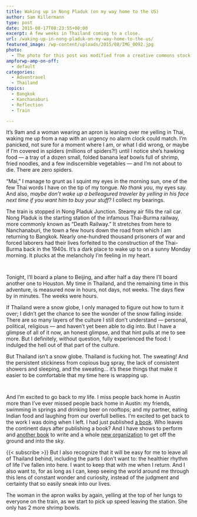 ```yaml
---
title: Waking up in Nong Pladuk (on my way home to the US)
author: Sam Killermann
type: post
date: 2015-08-17T08:23:55+00:00
excerpt: A few weeks in Thailand coming to a close.
url: /waking-up-in-nong-pladuk-on-my-way-home-to-the-us/
featured_image: /wp-content/uploads/2015/08/IMG_0092.jpg
photo:
  - The photo for this post was modified from a creative commons stock image.
ampforwp-amp-on-off:
  - default
categories:
  - Adventravel
  - Thailand
topics:
  - Bangkok
  - Kanchanaburi
  - Reflection
  - Train

---
```

It&#8217;s 9am and a woman wearing an apron is leaning over me yelling in Thai, waking me up from a nap with an urgency no alarm clock could match. I&#8217;m panicked, not sure for a moment where I am, or what I did wrong, or maybe if I&#8217;m covered in spiders (millions of spiders?!) until I notice she&#8217;s hawking food &#8212; a tray of a dozen small, folded banana leaf bowls full of shrimp, fried noodles, and a few indiscernible vegetables &#8212; and I&#8217;m not about to die. There are zero spiders.

&#8220;Mai,&#8221; I manage to grunt as I squint my eyes in the morning sun, one of the few Thai words I have on the tip of my tongue. _No thank you_, my eyes say. And also, _maybe don&#8217;t wake up a belleagured traveler by yelling in his face next time if you want him to buy your stuff?_ I collect my bearings.

The train is stopped in Nong Pladuk Junction. Steamy air fills the rail car. Nong Pladuk is the starting station of the infamous Thai-Burma railway, more commonly known as &#8220;Death Railway.&#8221; It stretches from here to Nanchanaburi, the town a few hours down the road from which I am returning to Bangkok. Nearly one-hundred thousand prisoners of war and forced laborers had their lives forfeited to the construction of the Thai-Burma back in the 1940s. It&#8217;s a dark place to wake up to on a sunny Monday morning. It plucks at the melancholy I&#8217;m feeling in my heart.

<!--more--><figure class="wp-block-image">

[<img class="lazy-load" data-src="//wp-content/uploads/2015/08/IMG_0093.jpg" alt="" />][1]</figure> <figure class="wp-block-image">[<img class="lazy-load" data-src="//wp-content/uploads/2015/08/IMG_0095.jpg" alt="" />][2]</figure> 

Tonight, I&#8217;ll board a plane to Beijing, and after half a day there I&#8217;ll board another one to Houston. My time in Thailand, and the remaining time in this adventure, is measured now in hours, not days, not weeks. The days flew by in minutes. The weeks were hours.

If Thailand were a snow globe, I only managed to figure out how to turn it over; I didn&#8217;t get the chance to see the wonder of the snow falling inside. There are so many layers of the culture I still don&#8217;t understand &#8212; personal, political, religious &#8212; and haven&#8217;t yet been able to dig into. But I have a glimpse of all of it now, an honest glimpse, and that hint pulls at me to see more. But I definitely, without question, fully experienced the food: I indulged the hell out of that part of the culture.

But Thailand isn&#8217;t a snow globe. Thailand is fucking hot. The sweating! And the persistent stickiness from copious bug spray, the lack of consistent showers and sleeping, and the sweating&#8230; it&#8217;s these things that make it easier to be comfortable that my time here is wrapping up.<figure class="wp-block-image">

[<img class="lazy-load" data-src="//wp-content/uploads/2015/08/IMG_0096.jpg" alt="" />][3]</figure> <figure class="wp-block-image">[<img class="lazy-load" data-src="//wp-content/uploads/2015/08/IMG_0094.jpg" alt="" />][4]</figure> 

And I&#8217;m excited to go back to my life. I miss people back home in Austin more than I&#8217;ve ever missed people back home in Austin: my friends, swimming in springs and drinking beer on rooftops; and my partner, eating Indian food and laughing from our overfull bellies. I&#8217;m excited to get back to the work I was doing when I left. I had just published [a book][5]. Who leaves the continent days after publishing a book? And I have shows to perform and [another book][6] to write and a whole [new organization][7] to get off the ground and into the sky.

{{< subscribe >}}
But I also recognize that it will be easy for me to leave all of Thailand behind, including the parts I don&#8217;t want to: the healthier rhythm of life I&#8217;ve fallen into here. I want to keep that with me when I return. And I also want to, for as long as I can, keep seeing the world around me through this lens of constant wonder and curiosity, instead of the judgment and certainty that so easily sneak into our lives.

The woman in the apron walks by again, yelling at the top of her lungs to everyone on the train, as we start to pick up speed leaving the station. She only has 2 more shrimp bowls.

 [1]: //wp-content/uploads/2015/08/IMG_0093.jpg
 [2]: //wp-content/uploads/2015/08/IMG_0095.jpg
 [3]: //wp-content/uploads/2015/08/IMG_0096.jpg
 [4]: //wp-content/uploads/2015/08/IMG_0094.jpg
 [5]: http://hushfactor.com
 [6]: http://guidetofacilitation.com
 [7]: http://hues.xyz